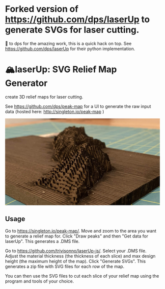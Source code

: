 # Forked version of https://github.com/dps/laserUp to generate SVGs for laser cutting.

🙏 to dps for the amazing work, this is a quick hack on top. See https://github.com/dps/laserUp for their python implementation. 

# 🏔laserUp: SVG Relief Map Generator
create 3D relief maps for laser cutting.

See https://github.com/dps/peak-map for a UI to generate the raw input data (hosted here: http://singleton.io/peak-map )

![Example](imgs/example.jpg)

## Usage
Go to https://singleton.io/peak-map/. Move and zoom to the area you want to generate a relief map for. Click "Draw peaks" and then "Get data for laserUp". This generates a .DMS file.

Go to https://github.com/trivisonno/laserUp-js/. Select your .DMS file. Adjust the material thickness (the thickness of each slice) and max design height (the maximum height of the map). Click "Generate SVGs". This generates a zip file with SVG files for each row of the map.

You can then use the SVG files to cut each slice of your relief map using the program and tools of your choice.

